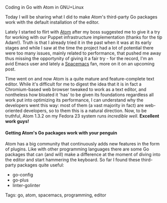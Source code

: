 Coding in Go with Atom in GNU+Linux

Today I will be sharing what I did to make Atom's third-party Go packages work with the default installation of the editor.

Lately I started to flirt with [Atom](https://atom.io "A hackable text editor for the 21st Century") after my boss suggested me to give it a try for working with our Puppet infrastructure implementation (thanks for the tip Adam!).
Truth is that I already tried it in the past when it was at its early stages and while I saw at the time the project had a lot of potential there were too many issues, mainly related to performance, that pushed me away thus missing the opportynity of giving it a fair try - for the record, I'm an avid Emacs user and lately a [Spacemacs](http://spacemacs.org "A community-driven Emacs distribution - The best editor is neither Emacs nor Vim, it's Emacs *and* Vim!") fan, more on it on an upcoming post. 

Time went on and now Atom is a quite mature and feature-complete text editor. While it's difficult for me to digest the idea that it is in fact a Chromium-based web browser tweaked to work as a text editor, and nontheless how bloated it 'has' to be given its foundations regardless all work put into optimizing its performance, I can understand why the developers went this way: most of them (a vast majority in fact) are web-oriented developers, so to them this is a natural direction. Now, to be truthful, Atom 1.3.2 on my Fedora 23 system runs *incredible well*.
**Excellent work guys!**

#### Getting Atom's Go packages work with your penguin
Atom has a big community that continuously adds new features in the form of plugins. Like with other programming languages there are some Go packages that can (and will) make a difference at the moment of diving into the editor and start hammering the keyboard. 
So far I found these third-party packages quite useful:
* go-config
* go-plus
* linter-golinter




Tags: go, atom, spacemacs, programming, editor
